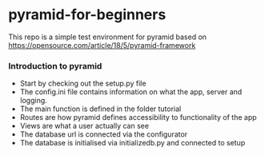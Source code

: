 # pyramid-for-beginners

This repo is a simple test environment for pyramid based on https://opensource.com/article/18/5/pyramid-framework

### Introduction to pyramid ###
- Start by checking out the setup.py file
- The config.ini file contains information on what the app, server and logging.
- The main function is defined in the folder tutorial
- Routes are how pyramid defines accessibility to functionality of the app
- Views are what a user actually can see
- The database url is connected via the configurator 
- The database is initialised via initializedb.py and connected to setup
